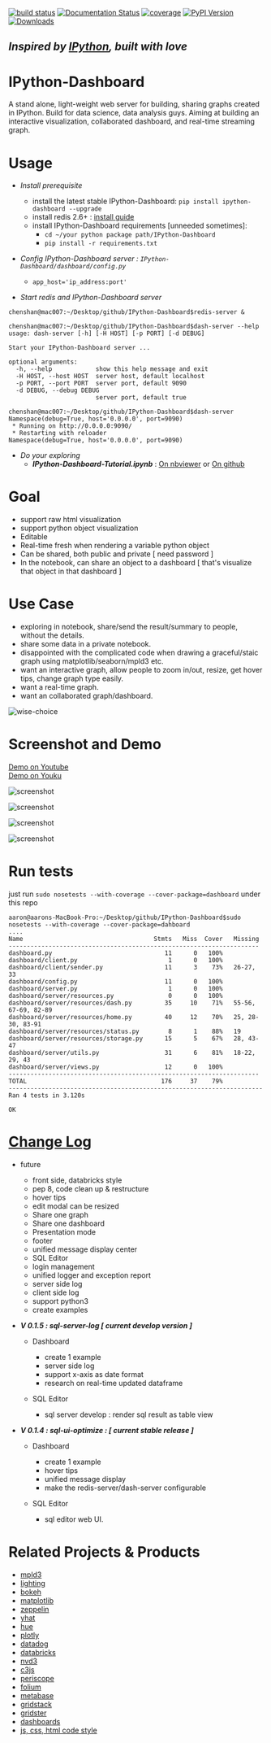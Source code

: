 
[![build status](https://api.travis-ci.org/litaotao/IPython-Dashboard.svg?branch=master)](https://travis-ci.org/litaotao/IPython-Dashboard) [![Documentation Status](https://readthedocs.org/projects/ipython-dashboard/badge/?version=latest)](http://ipython-dashboard.readthedocs.org/en/latest)   [![coverage](https://coveralls.io/repos/litaotao/IPython-Dashboard/badge.svg?branche=master&service=github)](https://coveralls.io/r/litaotao/IPython-Dashboard)   [![PyPI Version](http://img.shields.io/pypi/v/IPython-Dashboard.svg)](https://pypi.python.org/pypi/IPython-Dashboard)  [![Downloads](https://img.shields.io/pypi/dm/ipython-dashboard.svg)](https://pypi.python.org/pypi/IPython-Dashboard)


## ***Inspired by [IPython](http://ipython.org/), built with love***



# IPython-Dashboard
A stand alone, light-weight web server for building, sharing graphs created in IPython. Build for data science, data analysis guys. Aiming at building an interactive visualization, collaborated dashboard, and real-time streaming graph.


# Usage

- *Install prerequisite*
    + install the latest stable IPython-Dashboard: `pip install ipython-dashboard --upgrade`
    + install redis 2.6+ : [install guide](http://redis.io/topics/quickstart)
    + install IPython-Dashboard requirements [unneeded sometimes]:
        - `cd ~/your python package path/IPython-Dashboard`
        - `pip install -r requirements.txt`


- *Config IPython-Dashboard server : `IPython-Dashboard/dashboard/config.py`*
    + `app_host='ip_address:port'`


- *Start redis and IPython-Dashboard server*

```
chenshan@mac007:~/Desktop/github/IPython-Dashboard$redis-server &

chenshan@mac007:~/Desktop/github/IPython-Dashboard$dash-server --help
usage: dash-server [-h] [-H HOST] [-p PORT] [-d DEBUG]

Start your IPython-Dashboard server ...

optional arguments:
  -h, --help            show this help message and exit
  -H HOST, --host HOST  server host, default localhost
  -p PORT, --port PORT  server port, default 9090
  -d DEBUG, --debug DEBUG
                        server port, default true

chenshan@mac007:~/Desktop/github/IPython-Dashboard$dash-server
Namespace(debug=True, host='0.0.0.0', port=9090)
 * Running on http://0.0.0.0:9090/
 * Restarting with reloader
Namespace(debug=True, host='0.0.0.0', port=9090)
```

- *Do your exploring*
    + ***IPython-Dashboard-Tutorial.ipynb*** : [On nbviewer](http://nbviewer.ipython.org/github/litaotao/IPython-Dashboard/blob/master/docs/IPython-Dashboard-Tutorial.ipynb) or [On github](https://github.com/litaotao/IPython-Dashboard/blob/master/docs/IPython-Dashboard-Tutorial.ipynb)


# Goal

- support raw html visualization
- support python object visualization
- Editable
- Real-time fresh when rendering a variable python object
- Can be shared, both public and private [ need password ]
- In the notebook, can share an object to a dashboard [ that's visualize that object in that dashboard ]

# Use Case

- exploring in notebook, share/send the result/summary to people, without the details.
- share some data in a private notebook.
- disappointed with the complicated code when drawing a graceful/staic graph using matplotlib/seaborn/mpld3 etc.
- want an interactive graph, allow people to zoom in/out, resize, get hover tips, change graph type easily.
- want a real-time graph.
- want an collaborated graph/dashboard.

![wise-choice](docs/wise-choice.jpg)


# Screenshot and Demo

[Demo on Youtube](https://youtu.be/LOWBEYDkn90)     
[Demo on Youku](http://v.youku.com/v_show/id_XMTM3MTc5MTAwMA)

![screenshot](docs/template-screenshot-0.1.3-1.jpg)

![screenshot](docs/template-screenshot-0.1.2-2-small.jpg)

![screenshot](docs/template-screenshot-0.1.4-1.jpg)

![screenshot](docs/template-screenshot-0.1.4-2.jpg)



# Run tests

just run `sudo nosetests --with-coverage --cover-package=dashboard` under this repo

```
aaron@aarons-MacBook-Pro:~/Desktop/github/IPython-Dashboard$sudo nosetests --with-coverage --cover-package=dahboard
....
Name                                    Stmts   Miss  Cover   Missing
---------------------------------------------------------------------
dashboard.py                               11      0   100%
dashboard/client.py                         1      0   100%
dashboard/client/sender.py                 11      3    73%   26-27, 33
dashboard/config.py                        11      0   100%
dashboard/server.py                         1      0   100%
dashboard/server/resources.py               0      0   100%
dashboard/server/resources/dash.py         35     10    71%   55-56, 67-69, 82-89
dashboard/server/resources/home.py         40     12    70%   25, 28-30, 83-91
dashboard/server/resources/status.py        8      1    88%   19
dashboard/server/resources/storage.py      15      5    67%   28, 43-47
dashboard/server/utils.py                  31      6    81%   18-22, 29, 43
dashboard/server/views.py                  12      0   100%
---------------------------------------------------------------------
TOTAL                                     176     37    79%
----------------------------------------------------------------------
Ran 4 tests in 3.120s

OK
```


# [Change Log](./CHANGES.md)

- future
    + front side, databricks style
    + pep 8, code clean up & restructure
    + hover tips
    + edit modal can be resized
    + Share one graph
    + Share one dashboard
    + Presentation mode
    + footer
    + unified message display center
    + SQL Editor
    + login management
    + unified logger and exception report
    + server side log
    + client side log
    + support python3
    + create examples


- ***V 0.1.5 : sql-server-log [ current develop version ]***

    - Dashboard
        + create 1 example
        + server side log
        + support x-axis as date format
        + research on real-time updated dataframe

    - SQL Editor
        + sql server develop : render sql result as table view


- ***V 0.1.4 : sql-ui-optimize : [ current stable release ]***

    - Dashboard
        + create 1 example
        + hover tips
        + unified message display
        + make the redis-server/dash-server configurable

    - SQL Editor
        + sql editor web UI.

# Related Projects & Products

- [mpld3](https://github.com/jakevdp/mpld3)
- [lighting](http://lightning-viz.org/)
- [bokeh](http://bokeh.pydata.org/en/latest/)
- [matplotlib](http://matplotlib.org)
- [zeppelin](https://github.com/apache/incubator-zeppelin)
- [yhat](https://github.com/yhat/rodeo)
- [hue](https://github.com/cloudera/hue)
- [plotly](https://github.com/plotly/dashboards)
- [datadog](https://www.datadoghq.com)
- [databricks](https://databricks.com/)
- [nvd3](http://nvd3.org/)
- [c3js](http://c3js.org/)
- [periscope](http://periscope.io)
- [folium](https://github.com/python-visualization/folium)
- [metabase](http://www.metabase.com/)
- [gridstack](https://github.com/troolee/gridstack.js)
- [gridster](http://gridster.net/)
- [dashboards](https://github.com/jupyter-incubator/dashboards)
- [js, css, html code style](https://github.com/fex-team/styleguide)

